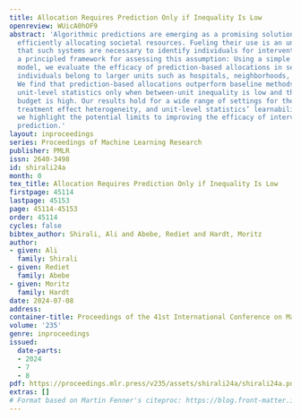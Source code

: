 ```yaml
---
title: Allocation Requires Prediction Only if Inequality Is Low
openreview: WUicA0hOF9
abstract: 'Algorithmic predictions are emerging as a promising solution concept for
  efficiently allocating societal resources. Fueling their use is an underlying assumption
  that such systems are necessary to identify individuals for interventions. We propose
  a principled framework for assessing this assumption: Using a simple mathematical
  model, we evaluate the efficacy of prediction-based allocations in settings where
  individuals belong to larger units such as hospitals, neighborhoods, or schools.
  We find that prediction-based allocations outperform baseline methods using aggregate
  unit-level statistics only when between-unit inequality is low and the intervention
  budget is high. Our results hold for a wide range of settings for the price of prediction,
  treatment effect heterogeneity, and unit-level statistics’ learnability. Combined,
  we highlight the potential limits to improving the efficacy of interventions through
  prediction.'
layout: inproceedings
series: Proceedings of Machine Learning Research
publisher: PMLR
issn: 2640-3498
id: shirali24a
month: 0
tex_title: Allocation Requires Prediction Only if Inequality Is Low
firstpage: 45114
lastpage: 45153
page: 45114-45153
order: 45114
cycles: false
bibtex_author: Shirali, Ali and Abebe, Rediet and Hardt, Moritz
author:
- given: Ali
  family: Shirali
- given: Rediet
  family: Abebe
- given: Moritz
  family: Hardt
date: 2024-07-08
address:
container-title: Proceedings of the 41st International Conference on Machine Learning
volume: '235'
genre: inproceedings
issued:
  date-parts:
  - 2024
  - 7
  - 8
pdf: https://proceedings.mlr.press/v235/assets/shirali24a/shirali24a.pdf
extras: []
# Format based on Martin Fenner's citeproc: https://blog.front-matter.io/posts/citeproc-yaml-for-bibliographies/
---
```

